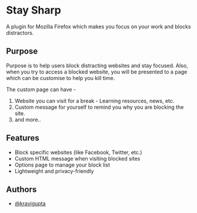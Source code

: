 # Stay Sharp
A plugin for Mozilla Firefox which makes you focus on your work and blocks distractors. 

## Purpose
Purpose is to help users block distracting websites and stay focused. Also, when you try to access a blocked website, you will be presented to a page which can be customise to help you kill time. 

The custom page can have -
1. Website you can visit for a break - Learning resources, news, etc.
2. Custom message for yourself to remind you why you are blocking the site.
3. and more.. 

## Features
- Block specific websites (like Facebook, Twitter, etc.)
- Custom HTML message when visiting blocked sites
- Options page to manage your block list
- Lightweight and privacy-friendly

## Authors
- [@kravigupta](https://github.com/kravigupta)
